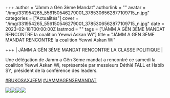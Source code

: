 +++
author = "Jàmm a Gën 3ème Mandat"
authorlink = ""
avatar = "/img/331954265_556150546279001_3785306562877109715_n.jpg"
categories = ["Actualités"]
cover = "/img/331954265_556150546279001_3785306562877109715_n.jpg"
date = 2023-02-18T00:00:00Z
lastmod = ""
tags = ["JÀMM A GËN 3ÈME MANDAT RENCONTRE la coalition Yewwi Askan Wi"]
title = "JÀMM A GËN 3ÈME MANDAT RENCONTRE la coalition Yewwi Askan Wi"

+++
| JÀMM A GËN 3ÈME MANDAT RENCONTRE LA CLASSE POLITIQUE |

Une délégation de Jàmm a Gën 3ème mandat a rencontré ce samedi la coalition Yewwi Askan Wi, représentée par messieurs Déthié FALL et Habib SY, président de la conférence des leaders.

[#BUKOSAXJEEM](https://www.facebook.com/hashtag/bukosaxjeem?__eep__=6&__cft__\[0\]=AZUO2xiX_aOk2KOqUhnY4Hapl-zTOMl8goja6yH61MBi4oj-n30Cx-CjYyLGDNWXHcdi9mwi5E3enpnq4q4c7t4-o21Apbt6F4QGAUkwdcIn4fG2Ry2fAXDkC3y2VqgqHihTnmfk5OTjiUev4DRymWvOblLeS9fbbDp0-j-YYtPnIY1SkgO-icBGuzzqaUX2jHk&__tn__=*NK-R) [#JAMMAGEN3EMANDAT](https://www.facebook.com/hashtag/jammagen3emandat?__eep__=6&__cft__\[0\]=AZUO2xiX_aOk2KOqUhnY4Hapl-zTOMl8goja6yH61MBi4oj-n30Cx-CjYyLGDNWXHcdi9mwi5E3enpnq4q4c7t4-o21Apbt6F4QGAUkwdcIn4fG2Ry2fAXDkC3y2VqgqHihTnmfk5OTjiUev4DRymWvOblLeS9fbbDp0-j-YYtPnIY1SkgO-icBGuzzqaUX2jHk&__tn__=*NK-R)

![](/img/331967071_877716986849356_2942444558645846101_n.jpg)![](/img/331945803_2437522079747988_1370125205899372479_n.jpg)![](/img/331419265_906467074036942_5172369173929541498_n.jpg)![](/img/331954265_556150546279001_3785306562877109715_n.jpg)